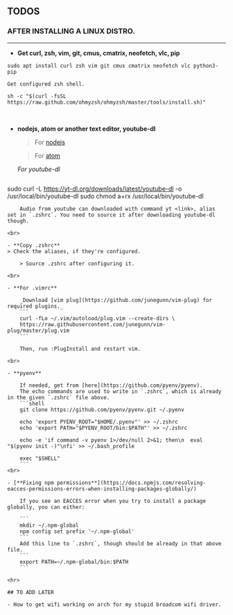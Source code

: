 ## TODOS

### AFTER INSTALLING A LINUX DISTRO.

<hr>


-  **Get curl, zsh, vim, git, cmus, cmatrix, neofetch, vlc, pip**
```shell
sudo apt install curl zsh vim git cmus cmatrix neofetch vlc python3-pip
```

    Get configured zsh shell.
```shell
sh -c "$(curl -fsSL https://raw.github.com/ohmyzsh/ohmyzsh/master/tools/install.sh)"
```
<br> 

-  **nodejs, atom or another text editor, youtube-dl**
    > For [nodejs](https://github.com/nodesource/distributions)
    
    > For [atom](https://atom.io/)

   _For youtube-dl_
    ```shell
sudo curl -L https://yt-dl.org/downloads/latest/youtube-dl -o /usr/local/bin/youtube-dl
sudo chmod a+rx /usr/local/bin/youtube-dl
```
    Audio from youtube can downloaded with command yt <link>, alias set in `.zshrc`. You need to source it after downloading youtube-dl though.

<br> 

- **Copy .zshrc**
> Check the aliases, if they're configured.

    > Source .zshrc after configuring it.

<br>

- **For .vimrc**
 
    _Download [vim plug](https://github.com/junegunn/vim-plug) for required plugins._
    ```
    curl -fLo ~/.vim/autoload/plug.vim --create-dirs \
    https://raw.githubusercontent.com/junegunn/vim-plug/master/plug.vim
    ```
    
    Then, run :PlugInstall and restart vim.
    
<br>

- **pyenv**

    If needed, get from [here](https://github.com/pyenv/pyenv).
    The echo commands are used to write in `.zshrc`, which is already in the given `.zshrc` file above.
    ```shell
    git clone https://github.com/pyenv/pyenv.git ~/.pyenv
    
    echo 'export PYENV_ROOT="$HOME/.pyenv"' >> ~/.zshrc
    echo 'export PATH="$PYENV_ROOT/bin:$PATH"' >> ~/.zshrc
    
    echo -e 'if command -v pyenv 1>/dev/null 2>&1; then\n  eval "$(pyenv init -)"\nfi' >> ~/.bash_profile
    
    exec "$SHELL"
    ```
<br>

- [**Fixing npm permissions**](https://docs.npmjs.com/resolving-eacces-permissions-errors-when-installing-packages-globally/)
    
    If you see an EACCES error when you try to install a package globally, you can either:
    
    ```
    mkdir ~/.npm-global
    npm config set prefix '~/.npm-global'
    ```
    Add this line to `.zshrc`, though should be already in that above file.
    ```
    export PATH=~/.npm-global/bin:$PATH
    ```
    
<hr>

## TO ADD LATER

- How to get wifi working on arch for my stupid broadcom wifi driver.
